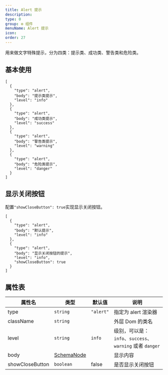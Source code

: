 ```yaml
---
title: Alert 提示
description: 
type: 0
group: ⚙ 组件
menuName: Alert 提示
icon: 
order: 27
---
```

用来做文字特殊提示，分为四类：提示类、成功类、警告类和危险类。

## 基本使用

```schema:height="300" scope="body"
[
  {
    "type": "alert",
    "body": "提示类提示",
    "level": "info"
  },
  {
    "type": "alert",
    "body": "成功类提示",
    "level": "success"
  },
  {
    "type": "alert",
    "body": "警告类提示",
    "level": "warning"
  },
  {
    "type": "alert",
    "body": "危险类提示",
    "level": "danger"
  }
]
```

## 显示关闭按钮

配置`"showCloseButton": true`实现显示关闭按钮。

```schema:height="200" scope="body"
[
  {
    "type": "alert",
    "body": "默认提示",
    "level": "info"
  },
  {
    "type": "alert",
    "body": "显示关闭按钮的提示",
    "level": "info",
    "showCloseButton": true
  }
]
```

## 属性表

| 属性名          | 类型                                 | 默认值    | 说明                                                     |
| --------------- | ------------------------------------ | --------- | -------------------------------------------------------- |
| type            | `string`                             | `"alert"` | 指定为 alert 渲染器                                      |
| className       | `string`                             |           | 外层 Dom 的类名                                          |
| level           | `string`                             | `info`    | 级别，可以是：`info`、`success`、`warning` 或者 `danger` |
| body            | [SchemaNode](/docs/types-schemanode) |           | 显示内容                                                 |
| showCloseButton | `boolean`                            | false     | 是否显示关闭按钮                                         |






